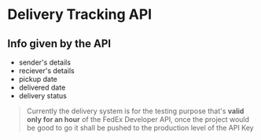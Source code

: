 # Delivery Tracking API

## Info given by the API

- sender's details
- reciever's details
- pickup date
- delivered date
- delivery status

> Currently the delivery system is for the testing purpose that's **valid only for an hour** of the FedEx Developer API, once the project would be good to go it shall be pushed to the production level of the API Key
